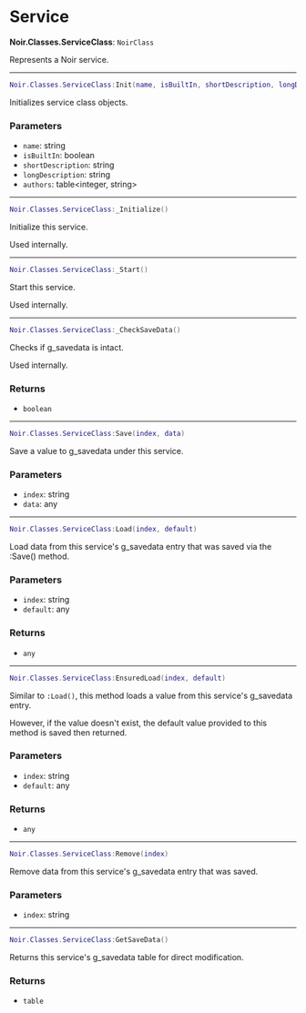 # Service

**Noir.Classes.ServiceClass**: `NoirClass`

Represents a Noir service.

---

```lua
Noir.Classes.ServiceClass:Init(name, isBuiltIn, shortDescription, longDescription, authors)
```
Initializes service class objects.

### Parameters
- `name`: string
- `isBuiltIn`: boolean
- `shortDescription`: string
- `longDescription`: string
- `authors`: table<integer, string>

---

```lua
Noir.Classes.ServiceClass:_Initialize()
```
Initialize this service.

Used internally.

---

```lua
Noir.Classes.ServiceClass:_Start()
```
Start this service.

Used internally.

---

```lua
Noir.Classes.ServiceClass:_CheckSaveData()
```
Checks if g_savedata is intact.

Used internally.

### Returns
- `boolean`

---

```lua
Noir.Classes.ServiceClass:Save(index, data)
```
Save a value to g_savedata under this service.

### Parameters
- `index`: string
- `data`: any

---

```lua
Noir.Classes.ServiceClass:Load(index, default)
```
Load data from this service's g_savedata entry that was saved via the :Save() method.

### Parameters
- `index`: string
- `default`: any
### Returns
- `any`

---

```lua
Noir.Classes.ServiceClass:EnsuredLoad(index, default)
```
Similar to `:Load()`, this method loads a value from this service's g_savedata entry.

However, if the value doesn't exist, the default value provided to this method is saved then returned.

### Parameters
- `index`: string
- `default`: any
### Returns
- `any`

---

```lua
Noir.Classes.ServiceClass:Remove(index)
```
Remove data from this service's g_savedata entry that was saved.

### Parameters
- `index`: string

---

```lua
Noir.Classes.ServiceClass:GetSaveData()
```
Returns this service's g_savedata table for direct modification.



### Returns
- `table`